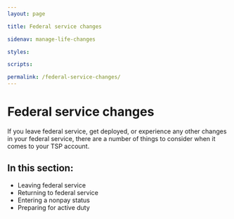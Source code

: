 ```yaml
---
layout: page

title: Federal service changes

sidenav: manage-life-changes

styles:

scripts:

permalink: /federal-service-changes/
---
```

# Federal service changes

If you leave federal service, get deployed, or experience any other changes in your federal service, there are a number of things to consider when it comes to your TSP account. 

## In this section:

+ Leaving federal service
+ Returning to federal service
+ Entering a nonpay status
+ Preparing for active duty

<!-- CONTENT END -->
